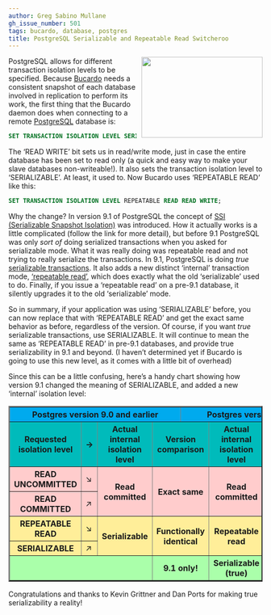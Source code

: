```yaml
---
author: Greg Sabino Mullane
gh_issue_number: 501
tags: bucardo, database, postgres
title: PostgreSQL Serializable and Repeatable Read Switcheroo
---
```




<a href="/blog/2011/09/28/postgresql-allows-for-different/image-0-big.jpeg" onblur="try {parent.deselectBloggerImageGracefully();} catch(e) {}"><img alt="" border="0" id="BLOGGER_PHOTO_ID_5657240288526769410" src="/blog/2011/09/28/postgresql-allows-for-different/image-0.jpeg" style="float:right; margin:0 0 10px 10px;cursor:pointer; cursor:hand;width: 240px; height: 160px;"/></a>

PostgreSQL allows for different transaction isolation levels to be specified. Because [Bucardo](https://bucardo.org/Bucardo/) needs a consistent snapshot of each database involved in replication to perform its work, the first thing that the Bucardo daemon does when connecting to a remote [PostgreSQL](https://www.postgresql.org/) database is:

```sql
SET TRANSACTION ISOLATION LEVEL SERIALIZABLE READ WRITE;
```

The ‘READ WRITE’ bit sets us in read/write mode, just in case the entire database has been set to read only (a quick and easy way to make your slave databases non-writeable!). It also sets the transaction isolation level to ‘SERIALIZABLE’. At least, it used to. Now Bucardo uses ‘REPEATABLE READ’ like this:

```sql
SET TRANSACTION ISOLATION LEVEL REPEATABLE READ READ WRITE;
```

Why the change? In version 9.1 of PostgreSQL the concept of [SSI (Serializable Snapshot Isolation)](https://wiki.postgresql.org/wiki/SSI) was introduced. How it actually works is a little complicated (follow the link for more detail), but before 9.1 PostgreSQL was only *sort of* doing serialized transactions when you asked for serializable mode. What it was really doing was repeatable read and not trying to really serialize the transactions. In 9.1, PostgreSQL is doing *true* [serializable transactions](https://www.postgresql.org/docs/9.1/static/transaction-iso.html#XACT-SERIALIZABLE). It also adds a new distinct ‘internal’ transaction mode, [‘repeatable read’](https://www.postgresql.org/docs/9.1/static/transaction-iso.html#XACT-REPEATABLE-READ), which does exactly what the old ‘serializable’ used to do. Finally, if you issue a ‘repeatable read’ on a pre-9.1 database, it silently upgrades it to the old ‘serializable’ mode.

So in summary, if your application was using ‘SERIALIZABLE’ before, you can now replace that with ‘REPEATABLE READ’ and get the exact same behavior as before, regardless of the version. Of course, if you want *true* serializable transactions, use SERIALIZABLE. It will continue to mean the same as ‘REPEATABLE READ’ in pre-9.1 databases, and provide true serializability in 9.1 and beyond. (I haven’t determined yet if Bucardo is going to use this new level, as it comes with a little bit of overhead)

Since this can be a little confusing, here’s a handy chart showing how version 9.1 changed the meaning of SERIALIZABLE, and added a new ‘internal’ isolation level:

<table border="2" cellpadding="7"><tbody><tr style="background-color: #00aaee"><th colspan="4">Postgres version 9.0 and earlier</th><th colspan="4">Postgres version 9.1 and later</th></tr><tr style="background-color: #00bbbb"><th>Requested isolation level</th><th>→</th><th>Actual internal isolation level</th><th colspan="2">Version comparison</th><th>Actual internal isolation level</th><th>←</th><th>Requested isolation level</th></tr><tr style="background-color: #ffcccc"><th>READ UNCOMMITTED</th><td>↘</td><th rowspan="2">Read committed</th><th colspan="2" rowspan="2">Exact same</th><th rowspan="2">Read committed</th><td>↙</td><th>READ UNCOMMITTED</th></tr><tr style="background-color: #ffcccc"><th>READ COMMITTED</th><td>↗</td><td>↖</td><th>READ COMMITTED</th></tr><tr style="background-color: #ffee99"><th>REPEATABLE READ</th><td>↘</td><th rowspan="2">Serializable</th><th colspan="2" rowspan="2">Functionally identical</th><th rowspan="2">Repeatable read</th><td rowspan="2">←</td><th rowspan="2">REPEATABLE READ</th></tr><tr style="background-color: #ffee99"><th>SERIALIZABLE</th><td>↗</td></tr><tr style="background-color: #aaffaa"><th colspan="3"> </th><th colspan="2">9.1 only!</th><th>Serializable (true)</th><td>←</td><th>SERIALIZABLE</th></tr></tbody></table>

Congratulations and thanks to Kevin Grittner and Dan Ports for making true serializability a reality!


